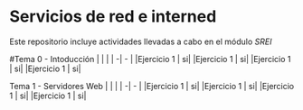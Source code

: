 # Servicios de red e interned
Este repositorio incluye actividades llevadas a cabo en el módulo 
*SREI*

#Tema 0 - Intoducción
| | |
| -| - |
|Ejercicio 1 | si|
|Ejercicio 1 | si|
|Ejercicio 1 | si|
|Ejercicio 1 | si|




Tema 1 - Servidores Web
| | |
| -| - |
|Ejercicio 1 | si|
|Ejercicio 1 | si|
|Ejercicio 1 | si|
|Ejercicio 1 | si|

